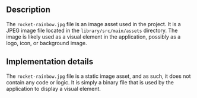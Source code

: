 ## Description

The `rocket-rainbow.jpg` file is an image asset used in the project. It is a JPEG image file located in the `library/src/main/assets` directory. The image is likely used as a visual element in the application, possibly as a logo, icon, or background image.



## Implementation details

The `rocket-rainbow.jpg` file is a static image asset, and as such, it does not contain any code or logic. It is simply a binary file that is used by the application to display a visual element.




